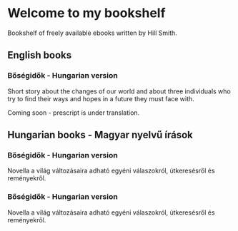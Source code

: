 # Welcome to my bookshelf
Bookshelf of freely available ebooks written by Hill Smith.

<h2>English books</h2>

<h3>Bőségidők - Hungarian version</h3>
<p>Short story about the changes of our world and about three individuals who try to find their ways and hopes in a future they must face with.</p>
<p>Coming soon - prescript is under translation.</p>

<h2>Hungarian books - Magyar nyelvű írások</h2>

<h3>Bőségidők - Hungarian version</h3>
<p>Novella a világ változásaira adható egyéni válaszokról, útkeresésről és reményekről.</p>
<h3>Bőségidők - Hungarian version</h3>
<p>Novella a világ változásaira adható egyéni válaszokról, útkeresésről és reményekről.</p>

